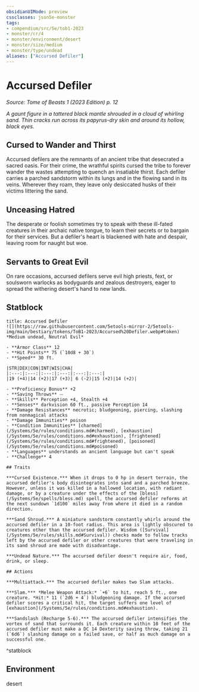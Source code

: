 ```yaml
---
obsidianUIMode: preview
cssclasses: json5e-monster
tags:
- compendium/src/5e/tob1-2023
- monster/cr/4
- monster/environment/desert
- monster/size/medium
- monster/type/undead
aliases: ["Accursed Defiler"]
---
```

# Accursed Defiler
*Source: Tome of Beasts 1 (2023 Edition) p. 12*  

*A gaunt figure in a tattered black mantle shrouded in a cloud of whirling sand. Thin cracks run across its papyrus-dry skin and around its hollow, black eyes.*

## Cursed to Wander and Thirst

Accursed defilers are the remnants of an ancient tribe that desecrated a sacred oasis. For their crime, the wrathful spirits cursed the tribe to forever wander the wastes attempting to quench an insatiable thirst. Each defiler carries a parched sandstorm within its lungs and in the flowing sand in its veins. Wherever they roam, they leave only desiccated husks of their victims littering the sand.

## Unceasing Hatred

The desperate or foolish sometimes try to speak with these ill-fated creatures in their archaic native tongue, to learn their secrets or to bargain for their services. But a defiler's heart is blackened with hate and despair, leaving room for naught but woe.

## Servants to Great Evil

On rare occasions, accursed defilers serve evil high priests, fext, or soulsworn warlocks as bodyguards and zealous destroyers, eager to spread the withering desert's hand to new lands.

## Statblock

```ad-statblock
title: Accursed Defiler
![](https://raw.githubusercontent.com/5etools-mirror-2/5etools-img/main/bestiary/tokens/ToB1-2023/Accursed%20Defiler.webp#token)
*Medium undead, Neutral Evil*

- **Armor Class** 12
- **Hit Points** 75 (`10d8 + 30`)
- **Speed** 30 ft.

|STR|DEX|CON|INT|WIS|CHA|
|:---:|:---:|:---:|:---:|:---:|:---:|
|19 (+4)|14 (+2)|17 (+3)| 6 (-2)|15 (+2)|14 (+2)|

- **Proficiency Bonus** +2
- **Saving Throws** ⏤
- **Skills** Perception +4, Stealth +4
- **Senses** darkvision 60 ft., passive Perception 14
- **Damage Resistances** necrotic; bludgeoning, piercing, slashing from nonmagical attacks
- **Damage Immunities** poison
- **Condition Immunities** [charmed](/Systems/5e/rules/conditions.md#charmed), [exhaustion](/Systems/5e/rules/conditions.md#exhaustion), [frightened](/Systems/5e/rules/conditions.md#frightened), [poisoned](/Systems/5e/rules/conditions.md#poisoned)
- **Languages** understands an ancient language but can't speak
- **Challenge** 4

## Traits

***Cursed Existence.*** When it drops to 0 hp in desert terrain, the accursed defiler's body disintegrates into sand and a parched breeze. However, unless it was killed in a hallowed location, with radiant damage, or by a creature under the effects of the [bless](/Systems/5e/spells/bless.md) spell, the accursed defiler reforms at the next sundown `1d100` miles away from where it died in a random direction.

***Sand Shroud.*** A miniature sandstorm constantly whirls around the accursed defiler in a 10-foot radius. This area is lightly obscured to creatures other than the accursed defiler. Wisdom ([Survival](/Systems/5e/rules/skills.md#Survival)) checks made to follow tracks left by the accursed defiler or other creatures that were traveling in its sand shroud are made with disadvantage.

***Undead Nature.*** The accursed defiler doesn't require air, food, drink, or sleep.

## Actions

***Multiattack.*** The accursed defiler makes two Slam attacks.

***Slam.*** *Melee Weapon Attack:* `+6` to hit, reach 5 ft., one creature. *Hit:* 11 (`2d6 + 4`) bludgeoning damage. If the accursed defiler scores a critical hit, the target suffers one level of [exhaustion](/Systems/5e/rules/conditions.md#exhaustion).

***Sandslash (Recharge 5-6).*** The accursed defiler intensifies the vortex of sand that surrounds it. Each creature within 10 feet of the accursed defiler must make a DC 14 Dexterity saving throw, taking 21 (`6d6`) slashing damage on a failed save, or half as much damage on a successful one.
```
^statblock

## Environment

desert